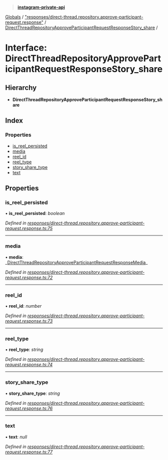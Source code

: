 > **[instagram-private-api](../README.md)**

[Globals](../README.md) / ["responses/direct-thread.repository.approve-participant-request.response"](../modules/_responses_direct_thread_repository_approve_participant_request_response_.md) / [DirectThreadRepositoryApproveParticipantRequestResponseStory_share](_responses_direct_thread_repository_approve_participant_request_response_.directthreadrepositoryapproveparticipantrequestresponsestory_share.md) /

# Interface: DirectThreadRepositoryApproveParticipantRequestResponseStory_share

## Hierarchy

- **DirectThreadRepositoryApproveParticipantRequestResponseStory_share**

## Index

### Properties

- [is_reel_persisted](_responses_direct_thread_repository_approve_participant_request_response_.directthreadrepositoryapproveparticipantrequestresponsestory_share.md#is_reel_persisted)
- [media](_responses_direct_thread_repository_approve_participant_request_response_.directthreadrepositoryapproveparticipantrequestresponsestory_share.md#media)
- [reel_id](_responses_direct_thread_repository_approve_participant_request_response_.directthreadrepositoryapproveparticipantrequestresponsestory_share.md#reel_id)
- [reel_type](_responses_direct_thread_repository_approve_participant_request_response_.directthreadrepositoryapproveparticipantrequestresponsestory_share.md#reel_type)
- [story_share_type](_responses_direct_thread_repository_approve_participant_request_response_.directthreadrepositoryapproveparticipantrequestresponsestory_share.md#story_share_type)
- [text](_responses_direct_thread_repository_approve_participant_request_response_.directthreadrepositoryapproveparticipantrequestresponsestory_share.md#text)

## Properties

### is_reel_persisted

• **is_reel_persisted**: _boolean_

_Defined in [responses/direct-thread.repository.approve-participant-request.response.ts:75](https://github.com/realinstadude/instagram-private-api/blob/4ae8fec/src/responses/direct-thread.repository.approve-participant-request.response.ts#L75)_

---

### media

• **media**: _[DirectThreadRepositoryApproveParticipantRequestResponseMedia](\_responses_direct_thread_repository_approve_participant_request_response_.directthreadrepositoryapproveparticipantrequestresponsemedia.md)\_

_Defined in [responses/direct-thread.repository.approve-participant-request.response.ts:72](https://github.com/realinstadude/instagram-private-api/blob/4ae8fec/src/responses/direct-thread.repository.approve-participant-request.response.ts#L72)_

---

### reel_id

• **reel_id**: _number_

_Defined in [responses/direct-thread.repository.approve-participant-request.response.ts:73](https://github.com/realinstadude/instagram-private-api/blob/4ae8fec/src/responses/direct-thread.repository.approve-participant-request.response.ts#L73)_

---

### reel_type

• **reel_type**: _string_

_Defined in [responses/direct-thread.repository.approve-participant-request.response.ts:74](https://github.com/realinstadude/instagram-private-api/blob/4ae8fec/src/responses/direct-thread.repository.approve-participant-request.response.ts#L74)_

---

### story_share_type

• **story_share_type**: _string_

_Defined in [responses/direct-thread.repository.approve-participant-request.response.ts:76](https://github.com/realinstadude/instagram-private-api/blob/4ae8fec/src/responses/direct-thread.repository.approve-participant-request.response.ts#L76)_

---

### text

• **text**: _null_

_Defined in [responses/direct-thread.repository.approve-participant-request.response.ts:77](https://github.com/realinstadude/instagram-private-api/blob/4ae8fec/src/responses/direct-thread.repository.approve-participant-request.response.ts#L77)_

